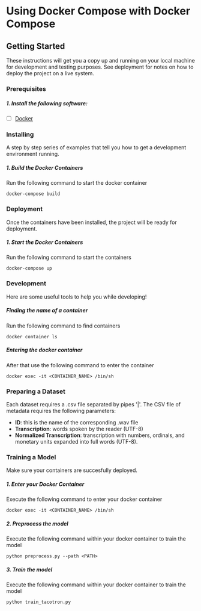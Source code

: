 # Using Docker Compose with Docker Compose

## Getting Started

These instructions will get you a copy up and running on your local machine for development and testing purposes. See deployment for notes on how to deploy the project on a live system.

### Prerequisites
##### 1. Install the following software:
- [ ] [Docker](https://www.docker.com/)

### Installing
A step by step series of examples that tell you how to get a development environment running.

##### 1. Build the Docker Containers
Run the following command to start the docker container
```console   
docker-compose build
```

### Deployment
Once the containers have been installed, the project will be ready for deployment. 

##### 1. Start the Docker Containers
Run the following command to start the containers
```console   
docker-compose up
```

### Development
Here are some useful tools to help you while developing!

##### Finding the name of a container
Run the following command to find containers
```console   
docker container ls
```

##### Entering the docker container
After that use the following command to enter the container
```console   
docker exec -it <CONTAINER_NAME> /bin/sh
```

### Preparing a Dataset
Each dataset requires a .csv file separated by pipes '|'.
The CSV file of metadata requires the following parameters:
* **ID**: this is the name of the corresponding .wav file
* **Transcription**: words spoken by the reader (UTF-8)
* **Normalized Transcription**: transcription with numbers, ordinals, and monetary units expanded into full words (UTF-8).

### Training a Model
Make sure your containers are succesfully deployed.

##### 1. Enter your Docker Container
Execute the following command to enter your docker container
```console   
docker exec -it <CONTAINER_NAME> /bin/sh
```

##### 2. Preprocess the model
Execute the following command within your docker container to train the model
```console   
python preprocess.py --path <PATH>
```

##### 3. Train the model
Execute the following command within your docker container to train the model
```console   
python train_tacotron.py
```